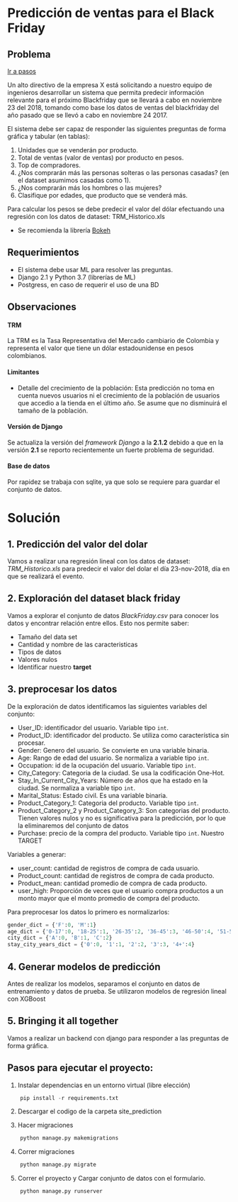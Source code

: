 # Predicción de ventas para el Black Friday

## Problema

[Ir a pasos](#pasos-para-ejecutar-el-proyecto)

Un alto directivo de la empresa X está solicitando a nuestro equipo de ingenieros desarrollar un sistema que permita predecir información relevante para el próximo Blackfriday que se llevará a cabo en noviembre 23 del 2018, tomando como base los datos de ventas del blackfriday del año pasado que se llevó a cabo en noviembre 24 2017.

El sistema debe ser capaz de responder las siguientes preguntas de forma gráfica y tabular (en tablas):

1. Unidades que se venderán por producto.
2. Total de ventas (valor de ventas) por producto en pesos.
3. Top de compradores.
4. ¿Nos comprarán más las personas solteras o las personas casadas? (en el dataset asumimos casadas como 1).
5. ¿Nos comprarán más los hombres o las mujeres?
6. Clasifique por edades, que producto que se venderá más.

Para calcular los pesos se debe predecir el valor del dólar efectuando una regresión con los datos de dataset: TRM_Historico.xls
* Se recomienda la librería [Bokeh](https://bokeh.pydata.org/en/latest/)

## Requerimientos

- El sistema debe usar ML para resolver las preguntas.
- Django 2.1 y Python 3.7 (librerías de ML)
- Postgress, en caso de requerir el uso de una BD

## Observaciones

#### TRM
La TRM es la Tasa Representativa del Mercado cambiario de Colombia y representa el valor que tiene un dólar estadounidense en pesos colombianos.

#### Limitantes
- Detalle del crecimiento de la población:
Esta predicción no toma en cuenta nuevos usuarios ni el crecimiento de la población de usuarios que accedio a la tienda en el último año. Se asume que no disminuirá el tamaño de la población.

#### Versión de Django
Se actualiza la versión del _framework Django_ a la **2.1.2** debido a que en la versión **2.1** se reporto recientemente un fuerte problema de seguridad.

#### Base de datos
Por rapidez se trabaja con sqlite, ya que solo se requiere para guardar el conjunto de datos.

# Solución

## 1. Predicción del valor del dolar

Vamos a realizar una regresión lineal con los datos de dataset: *TRM_Historico.xls* para predecir el valor del dolar el día 23-nov-2018, día en que se realizará el evento.


## 2. Exploración del dataset black friday

Vamos a explorar el conjunto de datos *BlackFriday.csv* para conocer los datos y encontrar relación entre ellos. Esto nos permite saber:
 - Tamaño del data set
 - Cantidad y nombre de las caracteristicas
 - Tipos de datos
 - Valores nulos
 - Identificar nuestro **target**


## 3. preprocesar los datos

De la exploración de datos identificamos las siguientes variables del conjunto:

- User_ID: identificador del usuario. Variable tipo `int`.
- Product_ID: identificador del producto. Se utiliza como característica sin procesar.
- Gender: Genero del usuario. Se convierte en una variable binaria.
- Age: Rango de edad del usuario. Se normaliza a variable tipo `int`.
- Occupation: id de la ocupación del usuario. Variable tipo `int`.
- City_Category: Categoria de la ciudad. Se usa la codificación One-Hot.
- Stay_In_Current_City_Years: Número de años que ha estado en la ciudad. Se normaliza a variable tipo `int`.
- Marital_Status: Estado civil. Es una variable binaria.
- Product_Category_1: Categoria del producto. Variable tipo `int`.
- Product_Category_2 y Product_Category_3: Son categorias del producto. Tienen valores nulos y no es significativa para la predicción, por lo que la eliminaremos del conjunto de datos
- Purchase: precio de la compra del producto. Variable tipo `int`. Nuestro TARGET

Variables a generar:
- user_count: cantidad de registros de compra de cada usuario.
- Product_count: cantidad de registros de compra de cada producto.
- Product_mean: cantidad promedio de compra de cada producto.
- user_high: Proporción de veces que el usuario compra productos a  un monto mayor que el monto promedio de compra del producto.

Para preprocesar los datos lo primero es normalizarlos:

```python
gender_dict = {'F':0, 'M':1}
age_dict = {'0-17':0, '18-25':1, '26-35':2, '36-45':3, '46-50':4, '51-55':5, '55+':6}
city_dict = {'A':0, 'B':1, 'C':2}
stay_city_years_dict = {'0':0, '1':1, '2':2, '3':3, '4+':4}
```

## 4. Generar modelos de predicción

Antes de realizar los modelos, separamos el conjunto en datos de entrenamiento y datos de prueba.
Se utilizaron modelos de regresión lineal con XGBoost


## 5. Bringing it all together
Vamos a realizar un backend con django para responder a las preguntas de forma gráfica.

## Pasos para ejecutar el proyecto:

1. Instalar dependencias en un entorno virtual (libre elección)
```python
    pip install -r requirements.txt
```

2. Descargar el codigo de la carpeta site_prediction

3. Hacer migraciones
```python
    python manage.py makemigrations
```

4. Correr migraciones
```python
    python manage.py migrate
```

5. Correr el proyecto y Cargar conjunto de datos con el formulario.
```python
    python manage.py runserver
```
